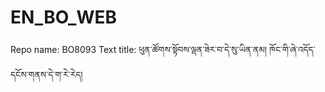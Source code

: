 # EN_BO_WEB
Repo name: BO8093
Text title: ཕུན་ཚོགས་སྟོབས་ལྡན་ཟེར་བ་དེ་སུ་ཡིན་ནམ། ཁོང་གི་ཞེ་འདོད་དངོས་གནས་དེ་ག་རེ་རེད།